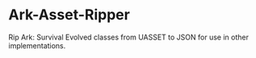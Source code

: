 # Ark-Asset-Ripper
Rip Ark: Survival Evolved classes from UASSET to JSON for use in other implementations. 

